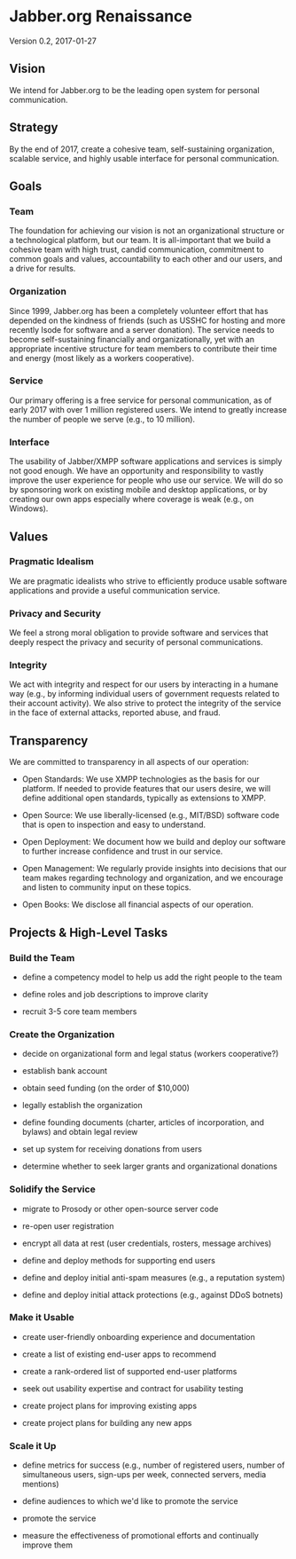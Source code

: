 # Jabber.org Renaissance

Version 0.2, 2017-01-27

## Vision

We intend for Jabber.org to be the leading open system for personal communication.

## Strategy

By the end of 2017, create a cohesive team, self-sustaining organization,
scalable service, and highly usable interface for personal communication.

## Goals

### Team

The foundation for achieving our vision is not an organizational structure
or a technological platform, but our team. It is all-important that we
build a cohesive team with high trust, candid communication, commitment 
to common goals and values, accountability to each other and our users, 
and a drive for results.

### Organization

Since 1999, Jabber.org has been a completely volunteer effort that has 
depended on the kindness of friends (such as USSHC for hosting and more 
recently Isode for software and a server donation). The service needs to
become self-sustaining financially and organizationally, yet with an 
appropriate incentive structure for team members to contribute their 
time and energy (most likely as a workers cooperative). 

### Service

Our primary offering is a free service for personal communication, as of
early 2017 with over 1 million registered users. We intend to greatly 
increase the number of people we serve (e.g., to 10 million).

### Interface

The usability of Jabber/XMPP software applications and services is simply not
good enough. We have an opportunity and responsibility to vastly improve the 
user experience for people who use our service. We will do so by sponsoring
work on existing mobile and desktop applications, or by creating our own apps
especially where coverage is weak (e.g., on Windows).

## Values

### Pragmatic Idealism

We are pragmatic idealists who strive to efficiently produce usable software
applications and provide a useful communication service.

### Privacy and Security

We feel a strong moral obligation to provide software and services that deeply 
respect the privacy and security of personal communications.

### Integrity

We act with integrity and respect for our users by interacting in a humane way 
(e.g., by informing individual users of government requests related to their 
account activity). We also strive to protect the integrity of the service in 
the face of external attacks, reported abuse, and fraud.

## Transparency

We are committed to transparency in all aspects of our operation:

- Open Standards: We use XMPP technologies as the basis for our platform. If 
  needed to provide features that our users desire, we will define additional 
  open standards, typically as extensions to XMPP.

- Open Source: We use liberally-licensed (e.g., MIT/BSD) software code that is 
  open to inspection and easy to understand.

- Open Deployment: We document how we build and deploy our software to 
  further increase confidence and trust in our service.

- Open Management: We regularly provide insights into decisions that our team
  makes regarding technology and organization, and we encourage and listen to
  community input on these topics.

- Open Books: We disclose all financial aspects of our operation.

## Projects & High-Level Tasks

### Build the Team

- define a competency model to help us add the right people to the team

- define roles and job descriptions to improve clarity

- recruit 3-5 core team members

### Create the Organization

- decide on organizational form and legal status (workers cooperative?)

- establish bank account

- obtain seed funding (on the order of $10,000)

- legally establish the organization

- define founding documents (charter, articles of incorporation, and bylaws)
  and obtain legal review

- set up system for receiving donations from users

- determine whether to seek larger grants and organizational donations

### Solidify the Service

- migrate to Prosody or other open-source server code

- re-open user registration

- encrypt all data at rest (user credentials, rosters, message archives)

- define and deploy methods for supporting end users

- define and deploy initial anti-spam measures (e.g., a reputation system)

- define and deploy initial attack protections (e.g., against DDoS botnets)

### Make it Usable

- create user-friendly onboarding experience and documentation

- create a list of existing end-user apps to recommend

- create a rank-ordered list of supported end-user platforms

- seek out usability expertise and contract for usability testing

- create project plans for improving existing apps

- create project plans for building any new apps

### Scale it Up

- define metrics for success (e.g., number of registered users, number of
  simultaneous users, sign-ups per week, connected servers, media mentions)

- define audiences to which we'd like to promote the service

- promote the service 

- measure the effectiveness of promotional efforts and continually 
  improve them



